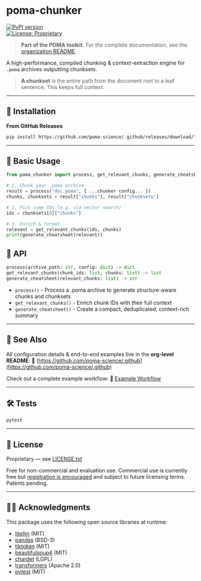 # poma-chunker

[![PyPI version](https://img.shields.io/pypi/v/poma-chunker.svg)](https://pypi.org/project/poma-chunker/)  
[![License: Proprietary](https://img.shields.io/badge/License-Proprietary-blue.svg)](LICENSE.txt)

> **Part of the POMA toolkit.** For the complete documentation, see the [organization README](https://github.com/poma-science/.github).

A high-performance, compiled chunking & context-extraction engine for `.poma` archives outputting chunksets.

> **A chunkset** is the entire path from the document root to a leaf sentence. This keeps full context.

---

## 🚀 Installation

**From GitHub Releases**

```bash
pip install https://github.com/poma-science/.github/releases/download/latest/poma_chunker-latest.whl
```

---

## 🏁 Basic Usage

```python
from poma_chunker import process, get_relevant_chunks, generate_cheatsheet

# 1. Chunk your .poma archive
result = process("doc.poma", { ...chunker config... })
chunks, chunksets = result["chunks"], result["chunksets"]

# 2. Pick some IDs (e.g. via vector search)
ids = chunksets[0]["chunks"]

# 3. Enrich & format
relevant = get_relevant_chunks(ids, chunks)
print(generate_cheatsheet(relevant))
```

## 📄 API

```python
process(archive_path: str, config: dict) -> dict
get_relevant_chunks(chunk_ids: list, chunks: list) -> list
generate_cheatsheet(relevant_chunks: list) -> str
```

* `process()` - Process a .poma archive to generate structure-aware chunks and chunksets
* `get_relevant_chunks()` - Enrich chunk IDs with their full context
* `generate_cheatsheet()` - Create a compact, deduplicated, context-rich summary

---

## 🔗 See Also

All configuration details & end-to-end examples live in the **org-level README**:
🔗 [https://github.com/poma-science/.github](https://github.com/poma-science/.github)

Check out a complete example workflow:
🔗 [Example Workflow](https://github.com/poma-science/.github/blob/main/example/flow.py)

---

## 🛠 Tests

```bash
pytest
```

---

## 📜 License

Proprietary — see [LICENSE.txt](LICENSE.txt)

Free for non-commercial and evaluation use. Commercial use is currently free but [registration is encouraged](https://poma.science/register) and subject to future licensing terms. Patents pending.

---

## 🧑‍🔬 Acknowledgments

This package uses the following open source libraries at runtime:

- [litellm](https://github.com/BerriAI/litellm) (MIT)
- [pandas](https://github.com/pandas-dev/pandas) (BSD-3)
- [tiktoken](https://github.com/openai/tiktoken) (MIT)
- [beautifulsoup4](https://www.crummy.com/software/BeautifulSoup/) (MIT)
- [chardet](https://github.com/chardet/chardet) (LGPL)
- [transformers](https://github.com/huggingface/transformers) (Apache 2.0)
- [pytest](https://docs.pytest.org/) (MIT)
